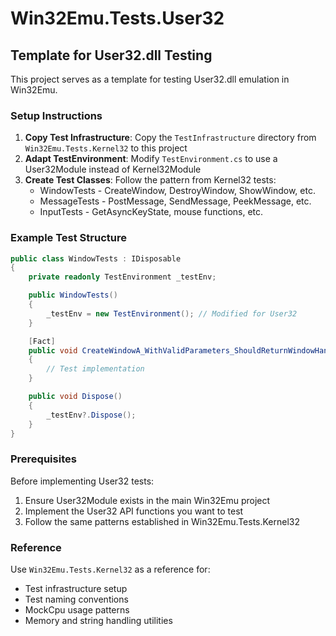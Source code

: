 # Win32Emu.Tests.User32

## Template for User32.dll Testing

This project serves as a template for testing User32.dll emulation in Win32Emu.

### Setup Instructions

1. **Copy Test Infrastructure**: Copy the `TestInfrastructure` directory from `Win32Emu.Tests.Kernel32` to this project
2. **Adapt TestEnvironment**: Modify `TestEnvironment.cs` to use a User32Module instead of Kernel32Module
3. **Create Test Classes**: Follow the pattern from Kernel32 tests:
   - WindowTests - CreateWindow, DestroyWindow, ShowWindow, etc.
   - MessageTests - PostMessage, SendMessage, PeekMessage, etc.
   - InputTests - GetAsyncKeyState, mouse functions, etc.

### Example Test Structure

```csharp
public class WindowTests : IDisposable
{
    private readonly TestEnvironment _testEnv;

    public WindowTests()
    {
        _testEnv = new TestEnvironment(); // Modified for User32
    }

    [Fact]
    public void CreateWindowA_WithValidParameters_ShouldReturnWindowHandle()
    {
        // Test implementation
    }

    public void Dispose()
    {
        _testEnv?.Dispose();
    }
}
```

### Prerequisites

Before implementing User32 tests:
1. Ensure User32Module exists in the main Win32Emu project
2. Implement the User32 API functions you want to test
3. Follow the same patterns established in Win32Emu.Tests.Kernel32

### Reference

Use `Win32Emu.Tests.Kernel32` as a reference for:
- Test infrastructure setup
- Test naming conventions
- MockCpu usage patterns
- Memory and string handling utilities